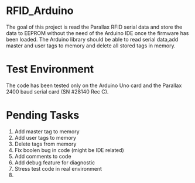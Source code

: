 RFID_Arduino
============

The goal of this project is read the Parallax RFID serial data and store the data to EEPROM without the need of 
the Arduino IDE once the firmware has been loaded. The Arduino library should be able to read serial data,add master 
and user tags to memory and delete all stored tags in memory. 

Test Environment
================
The code has been tested only on the Arduino Uno card and the Parallax 2400 baud serial card (SN #28140 Rec C).

Pending Tasks
============
1. Add master tag to memory
2. Add user tags to memory
3. Delete tags from memory
4. Fix boolen bug in code (might be IDE related)
5. Add comments to code
6. Add debug feature for diagnostic
7. Stress test code in real environment
8. 

